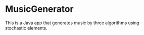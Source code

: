 # MusicGenerator
This is a Java app that generates music by three algorithms using stochastic elements.
